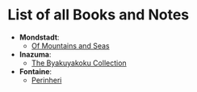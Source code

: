 # List of all Books and Notes

* **Mondstadt**:
    * [Of Mountains and Seas](./Mondstadt/Of_Mountains_and_Seas.md)
* **Inazuma**:
    * [The Byakuyakoku Collection](./Inazuma/The_Byakuyakoku_Collection.md)
* **Fontaine**:
    * [Perinheri](./Fontaine/Perinheri.md)